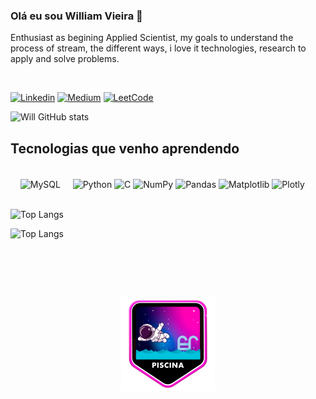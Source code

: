 ### Olá eu sou William Vieira 👋

<p>Enthusiast as begining  Applied Scientist, my goals to understand the process of stream, the different ways, i love it technologies, research to apply and solve problems.</p>
<br>

[![Linkedin](https://img.shields.io/badge/LinkedIn-0077B5?style=for-the-badge&logo=linkedin&logoColor=white)](https://www.linkedin.com/in/william-v1/)
[![Medium](	https://img.shields.io/badge/Medium-12100E?style=for-the-badge&logo=medium&logoColor=white)](https://medium.com/@wvmwill)
[![LeetCode](https://img.shields.io/badge/-LeetCode-FFA116?style=for-the-badge&logo=LeetCode&logoColor=black)](https://leetcode.com/will787/)


![Will GitHub stats](https://github-readme-stats.vercel.app/api?username=will787&show_icons=true&theme=tokyonight)


## Tecnologias que venho aprendendo

<div style="inline_block"><br/>
    <img align="center" alt="MySQL" src="https://img.shields.io/badge/MySQL-00000F?style=for-the-badge&logo=mysql&logoColor=white">
    <img align="center" alt="Python" src="https://img.shields.io/badge/Python-3776AB?style=for-the-badge&logo=python&logoColor=white">
    <img align="center" alt="C" src="https://img.shields.io/badge/C-00599C?style=for-the-badge&logo=c&logoColor=white">
    <img align="center" alt="NumPy" src="https://img.shields.io/badge/NumPy-003366?style=for-the-badge&logo=numpy&logoColor=white">
    <img align="center" alt="Pandas" src="https://img.shields.io/badge/pandas-150458?style=for-the-badge&logo=pandas&logoColor=white">
    <img align="center" alt="Matplotlib" src="https://img.shields.io/badge/Matplotlib-FF7F0E?style=for-the-badge&logo=matplotlib&logoColor=white">
    <img align="center" alt="Plotly" src="https://img.shields.io/badge/Plotly-3F4F75?style=for-the-badge&logo=plotly&logoColor=white">
</div>


<div style="inline_block"><br/>

![Top Langs](https://github-readme-stats.vercel.app/api/top-langs/?username=will787&hide_progress=true)

![Top Langs](https://github-readme-stats.vercel.app/api/top-langs/?username=will787&layout=compact)
</div><br>


<br><br>
<div style="inline-block" align="center">
<img align="center" alt="Piscine" src="image/piscine2.png">
